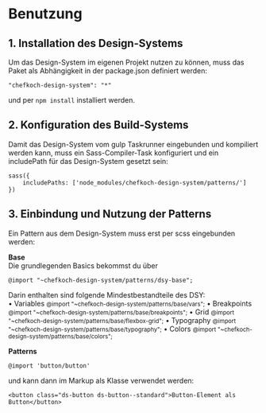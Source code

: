 # Benutzung

## 1. Installation des Design-Systems
Um das Design-System im eigenen Projekt nutzen zu können, muss
das Paket als Abhängigkeit in der package.json definiert werden:

    "chefkoch-design-system": "*"

und per `npm install` installiert werden.
    
## 2. Konfiguration des Build-Systems
Damit das Design-System vom gulp Taskrunner eingebunden und kompiliert
werden kann, muss ein Sass-Compiler-Task konfiguriert und ein
includePath für das Design-System gesetzt sein:

    sass({
        includePaths: ['node_modules/chefkoch-design-system/patterns/']
    }) 

## 3. Einbindung und Nutzung der Patterns
Ein Pattern aus dem Design-System muss erst per scss eingebunden werden:
    
__Base__  
Die grundlegenden Basics bekommst du über 

    @import "~chefkoch-design-system/patterns/dsy-base";
    
Darin enthalten sind folgende Mindestbestandteile des DSY:  
• Variables <small>@import "~chefkoch-design-system/patterns/base/vars";</small>
• Breakpoints
  <small>@import "~chefkoch-design-system/patterns/base/breakpoints";</small>
• Grid <small>@import "~chefkoch-design-system/patterns/base/flexbox-grid";</small>
• Typography <small>@import "~chefkoch-design-system/patterns/base/typography";</small>
• Colors <small>@import "~chefkoch-design-system/patterns/base/colors";</small>

__Patterns__  

    @import 'button/button'

und kann dann im Markup als Klasse verwendet werden:

    <button class="ds-button ds-button--standard">Button-Element als Button</button>


